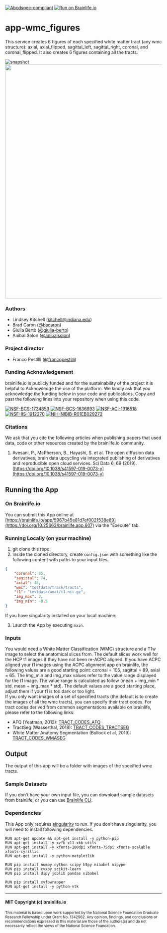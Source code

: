 [![Abcdspec-compliant](https://img.shields.io/badge/ABCD_Spec-v1.1-green.svg)](https://github.com/brain-life/abcd-spec)
[![Run on Brainlife.io](https://img.shields.io/badge/Brainlife-brainlie.app.607-blue.svg)](https://doi.org/10.25663/brainlife.app.607)

# app-wmc_figures

This service creates 6 figures of each specified white matter tract (any wmc structure): axial, axial_flipped, sagittal_left, sagittal_right, coronal, and coronal_flipped. It also creates 6 figures containing all the tracts.

![snapshot](https://raw.githubusercontent.com/brainlife/app-wmc_figures/1.0/snapshot-wmc-figures.png)
<img src="https://raw.githubusercontent.com/brainlife/app-wmc_figures/1.0/snapshot-wmc-figures.png" width="750">

### Authors
- Lindsey Kitchell (kitchell@indiana.edu)
- Brad Caron ([@bacaron](https://github.com/bacaron))
- Giulia Bertò ([@giulia-berto](https://github.com/giulia-berto))
- Anibal Sólon ([@anibalsolon](https://github.com/anibalsolon))

### Project director
- Franco Pestilli ([@francopestilli](https://github.com/francopestilli))

### Funding Acknowledgement
brainlife.io is publicly funded and for the sustainability of the project it is helpful to Acknowledge the use of the platform. We kindly ask that you acknowledge the funding below in your code and publications. Copy and past the following lines into your repository when using this code.

[![NSF-BCS-1734853](https://img.shields.io/badge/NSF_BCS-1734853-blue.svg)](https://nsf.gov/awardsearch/showAward?AWD_ID=1734853)
[![NSF-BCS-1636893](https://img.shields.io/badge/NSF_BCS-1636893-blue.svg)](https://nsf.gov/awardsearch/showAward?AWD_ID=1636893)
[![NSF-ACI-1916518](https://img.shields.io/badge/NSF_ACI-1916518-blue.svg)](https://nsf.gov/awardsearch/showAward?AWD_ID=1916518)
[![NSF-IIS-1912270](https://img.shields.io/badge/NSF_IIS-1912270-blue.svg)](https://nsf.gov/awardsearch/showAward?AWD_ID=1912270)
[![NIH-NIBIB-R01EB029272](https://img.shields.io/badge/NIH_NIBIB-R01EB029272-green.svg)](https://grantome.com/grant/NIH/R01-EB029272-01)

### Citations
We ask that you cite the following articles when publishing papers that used data, code or other resources created by the brainlife.io community.

1. Avesani, P., McPherson, B., Hayashi, S. et al. The open diffusion data derivatives, brain data upcycling via integrated publishing of derivatives and reproducible open cloud services. Sci Data 6, 69 (2019). [https://doi.org/10.1038/s41597-019-0073-y](https://doi.org/10.1038/s41597-019-0073-y)

## Running the App 

### On Brainlife.io

You can submit this App online at [https://brainlife.io/app/5967b45e81d7ef0021538e89](https://doi.org/10.25663/brainlife.app.607) via the "Execute" tab.

### Running Locally (on your machine)

1. git clone this repo.
2. Inside the cloned directory, create `config.json` with something like the following content with paths to your input files.

```json
{
    "coronal": 85,
    "sagittal": 74,
    "axial": 48,
    "wmc": "testdata/track/tracts",
    "t1": "testdata/anat/t1.nii.gz",
    "img_max": 2,
    "img_min": -0.5
}
```
If you have singularity installed on your local machine:

3. Launch the App by executing `main`.

### Inputs

You would need a White Matter Classification (WMC) structure and a T1w image to select the anatomical slices from. The default slices work well for the HCP t1 images if they have not been re-ACPC aligned. If you have ACPC aligned your t1 images using the ACPC alignment app on brainlife, the following values are a good starting point: coronal = 105, sagittal = 89, axial = 65. The img_min and img_max values refer to the value range displayed for the t1 image. The value range is calculated as follow (mean + img_min * std, mean + img_max * std). The default values are a good starting place, adjust them if your t1 is too dark or too light. \
If you only want images of a set of specified tracts (the default is to create the images of all the wmc tracts), you can specify their tract codes. For tract codes derived from common segmentations available on brainlife, please refer to the following links:
- AFQ (Yeatman, 2012): [TRACT_CODES_AFQ](https://github.com/brainlife/app-wmc_figures/blob/master/TRACT_CODES_AFQ.md)
- TractSeg (Wasserthal, 2018): [TRACT_CODES_TRACTSEG](https://github.com/brainlife/app-wmc_figures/blob/master/TRACT_CODES_TRACTSEG.md)
- White Matter Anatomy Segmentation (Bullock et al, 2019): [TRACT_CODES_WMASEG](https://github.com/brainlife/app-wmc_figures/blob/master/TRACT_CODES_WMASEG.md)

## Output

The output of this app will be a folder with images of the specified wmc tracts.

### Sample Datasets

If you don't have your own input file, you can download sample datasets from brainlife, or you can use [Brainlife CLI](https://github.com/brain-life/cli).

### Dependencies

This App only requires [singularity](https://www.sylabs.io/singularity/) to run. If you don't have singularity, you will need to install following dependencies.  

```
RUN apt-get update && apt-get install -y python-pip
RUN apt-get install -y xvfb x11-xkb-utils
RUN apt-get install -y xfonts-100dpi xfonts-75dpi xfonts-scalable xfonts-cyrillic
RUN apt-get install -y python-matplotlib

RUN pip install numpy cython scipy h5py nibabel nipype
RUN pip install cvxpy scikit-learn
RUN pip install dipy joblib pandas nibabel

RUN pip install xvfbwrapper
RUN apt-get install -y python-vtk
```

---

#### MIT Copyright (c) brainlife.io

<sub> This material is based upon work supported by the National Science Foundation Graduate Research Fellowship under Grant No. 1342962. Any opinion, findings, and conclusions or recommendations expressed in this material are those of the authors(s) and do not necessarily reflect the views of the National Science Foundation. </sub>
